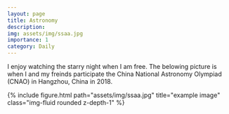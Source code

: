 ```yaml
---
layout: page
title: Astronomy
description: 
img: assets/img/ssaa.jpg
importance: 1
category: Daily
---
```


I enjoy watching the starry night when I am free. The belowing picture is when I and my freinds participate the China National Astronomy Olympiad (CNAO) in Hangzhou, China in 2018.  

<div class="row">
    <div class="col-sm mt-3 mt-md-0">
        {% include figure.html path="assets/img/ssaa.jpg" title="example image" class="img-fluid rounded z-depth-1" %}
    </div>
</div>